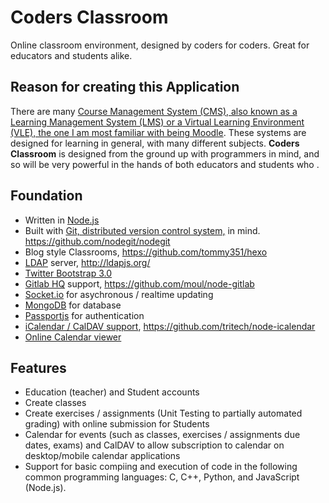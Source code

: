 Coders Classroom
================

Online classroom environment, designed by coders for coders. Great for educators and students alike.

## Reason for creating this Application
There are many [Course Management System (CMS), also known as a Learning Management System (LMS) or a Virtual Learning Environment (VLE), the one I am most familiar with being Moodle](https://moodle.org/). These systems are designed for learning in general, with many different subjects. **Coders Classroom** is designed from the ground up with programmers in mind, and so will be very powerful in the hands of both educators and students who .

## Foundation
- Written in [Node.js](http://nodejs.org/)
- Built with [Git, distributed version control system,](http://git-scm.com/) in mind. https://github.com/nodegit/nodegit
- Blog style Classrooms, https://github.com/tommy351/hexo
- [LDAP](http://en.wikipedia.org/wiki/Lightweight_Directory_Access_Protocol) server, http://ldapjs.org/
- [Twitter Bootstrap 3.0](http://getbootstrap.com/)
- [Gitlab HQ](http://gitlab.org/) support, https://github.com/moul/node-gitlab
- [Socket.io](http://socket.io/) for asychronous / realtime updating
- [MongoDB](http://www.mongodb.org/) for database
- [Passportjs](http://passportjs.org/) for authentication
- [iCalendar / CalDAV support](http://en.wikipedia.org/wiki/ICalendar), https://github.com/tritech/node-icalendar
- [Online Calendar viewer](http://arshaw.com/fullcalendar/)

## Features
- Education (teacher) and Student accounts
- Create classes 
- Create exercises / assignments (Unit Testing to partially automated grading) with online submission for Students
- Calendar for events (such as classes, exercises / assignments due dates, exams) and CalDAV to allow subscription to calendar on desktop/mobile calendar applications
- Support for basic compiing and execution of code in the following common programming languages: C, C++, Python, and JavaScript (Node.js).

